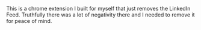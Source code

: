 This is a chrome extension I built for myself that just removes the LinkedIn Feed. Truthfully there was a lot of negativity there and I needed to remove it for peace of mind.
